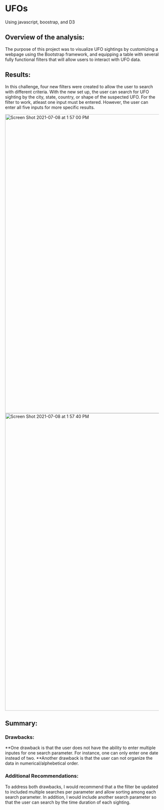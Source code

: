 # UFOs
Using javascript, boostrap, and D3

## Overview of the analysis:
The purpose of this project was to visualize UFO sightings by customizing a webpage using the Bootstrap framework, and equipping a table with several fully functional filters that will allow users to interact with UFO data.

## Results:

In this challenge, four new filters were created to allow the user to search with different criteria. With the new set up, the user can search for UFO sighting by the city, state, country, or shape of the suspected UFO. For the filter to work, atleast one input must be entered. However, the user can enter all five inputs for more specific results. 

<img width="981" alt="Screen Shot 2021-07-08 at 1 57 00 PM" src="https://user-images.githubusercontent.com/82424250/124977366-02fcc180-dff6-11eb-9e5f-e40d680d60b2.png">

<img width="976" alt="Screen Shot 2021-07-08 at 1 57 40 PM" src="https://user-images.githubusercontent.com/82424250/124977381-05f7b200-dff6-11eb-94b3-d6badf48eb0b.png">

## Summary:

### Drawbacks:

**One drawback is that the user does not have the ability to enter multiple inputes for one search parameter. For instance, one can only enter one date instead of two. 
**Another drawback is that the user can not organize the data in numerical/alphebetical order.

### Additional Recommendations:

To address both drawbacks, I would recommend that a the filter be updated to included multiple searches per parameter and allow sorting among each search parameter. In addition, I would include another search parameter so that the user can search by the time duration of each sighting. 
